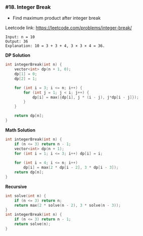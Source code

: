 ### #18. Integer Break

- Find maximum product after integer break

Leetcode link: https://leetcode.com/problems/integer-break/

```
Input: n = 10
Output: 36
Explanation: 10 = 3 + 3 + 4, 3 × 3 × 4 = 36.
```


**DP Solution**
```cpp
int integerBreak(int n) {
    vector<int> dp(n + 1, 0);
    dp[1] = 0;
    dp[2] = 1;

    for (int i = 3; i <= n; i++) {
        for (int j = 1; j < i; j++) {
            dp[i] = max({dp[i], j * (i - j), j*dp[i - j]});
        }
    }

    return dp[n];
}
```

**Math Solution**
```cpp
int integerBreak(int n) {
    if (n <= 3) return n - 1;
    vector<int> dp(n + 1);
    for (int i = 1; i <= 3; i++) dp[i] = i;
    
    for (int i = 4; i <= n; i++)
        dp[i] = max(2 * dp[i - 2], 3 * dp[i - 3]);
    return dp[n];
}
```

**Recursive**
```cpp
int solve(int n) {
    if (n <= 3) return n;
    return max(2 * solve(n - 2), 3 * solve(n - 3));
}
int integerBreak(int n) {
    if (n <= 3) return n - 1;
    return solve(n);
}
```

